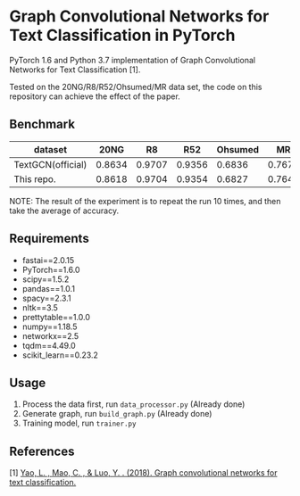 # Graph Convolutional Networks for Text Classification in PyTorch

PyTorch 1.6 and Python 3.7 implementation of Graph Convolutional Networks for Text Classification [1].

Tested on the 20NG/R8/R52/Ohsumed/MR data set, the code on this repository can achieve the effect of the paper.

## Benchmark

| dataset       | 20NG | R8 | R52 | Ohsumed | MR   |
|---------------|----------|------|--------|--------|--------|
| TextGCN(official) | 0.8634    | 0.9707 | 0.9356   | 0.6836   | 0.7674   |
| This repo.    | 0.8618     | 0.9704 | 0.9354   | 0.6827  | 0.7643  |

NOTE: The result of the experiment is to repeat the run 10 times, and then take the average of accuracy.

## Requirements
* fastai==2.0.15
* PyTorch==1.6.0
* scipy==1.5.2
* pandas==1.0.1
* spacy==2.3.1
* nltk==3.5
* prettytable==1.0.0
* numpy==1.18.5
* networkx==2.5
* tqdm==4.49.0
* scikit_learn==0.23.2

## Usage
1. Process the data first, run `data_processor.py` (Already done)
2. Generate graph, run `build_graph.py` (Already done)
3. Training model, run `trainer.py`

## References
[1] [Yao, L. , Mao, C. , & Luo, Y. . (2018). Graph convolutional networks for text classification.](https://arxiv.org/abs/1809.05679)